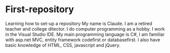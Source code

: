 # First-repository
Learning how to set-up a repository
My name is Claude. I am a retired teacher and college ditector. I do computer programming as a hobby. I work in the Visual Studio IDE. My main programming language is C#, I am familiar with asp.net MVC, entity framework codefirst or databasefirst. I also have basic knowledge of HTML, CSS, javascript and jQuery.
